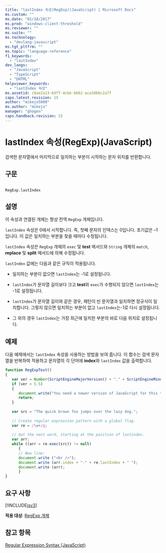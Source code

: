 ```yaml
---
title: "lastIndex 속성(RegExp)(JavaScript) | Microsoft Docs"
ms.custom: ""
ms.date: "01/18/2017"
ms.prod: "windows-client-threshold"
ms.reviewer: ""
ms.suite: ""
ms.technology: 
  - "devlang-javascript"
ms.tgt_pltfrm: ""
ms.topic: "language-reference"
f1_keywords: 
  - "lastIndex"
dev_langs: 
  - "JavaScript"
  - "TypeScript"
  - "DHTML"
helpviewer_keywords: 
  - "lastIndex 속성"
ms.assetid: c8ae2a13-6dff-4cbe-b662-aca3d66c2a7f
caps.latest.revision: 15
author: "mikejo5000"
ms.author: "mikejo"
manager: "ghogen"
caps.handback.revision: 15
---
```

# lastIndex 속성(RegExp)(JavaScript)
검색한 문자열에서 마지막으로 일치하는 부분이 시작하는 문자 위치를 반환합니다.  
  
## 구문  
  
```  
  
RegExp.lastIndex  
```  
  
## 설명  
 이 속성과 연결된 개체는 항상 전역 `RegExp` 개체입니다.  
  
 `lastIndex` 속성은 0에서 시작합니다. 즉, 첫째 문자의 인덱스는 0입니다.  초기값은 –1입니다.  이 값은 일치하는 부분을 찾을 때마다 수정됩니다.  
  
 `lastIndex` 속성은 `RegExp` 개체의 `exec` 및 **test** 메서드와 `String` 개체의 `match`, **replace** 및 **split** 메서드에 의해 수정됩니다.  
  
 `lastIndex` 값에는 다음과 같은 규칙이 적용됩니다.  
  
-   일치하는 부분이 없으면 `lastIndex`는 \-1로 설정됩니다.  
  
-   `lastIndex`가 문자열 길이보다 크고 **test**와 `exec`가 수행되지 않으면 `lastIndex`는 \-1로 설정됩니다.  
  
-   `lastIndex`가 문자열 길이와 같은 경우, 패턴이 빈 문자열과 일치하면 정규식이 일치합니다.  그렇지 않으면 일치하는 부분이 없고 `lastIndex`는\-1로 다시 설정됩니다.  
  
-   그 외의 경우 `lastIndex`는 가장 최근에 일치한 부분의 바로 다음 위치로 설정됩니다.  
  
## 예제  
 다음 예제에서는 `lastIndex` 속성을 사용하는 방법을 보여 줍니다.  이 함수는 검색 문자열을 반복하여 적용하고 문자열의 각 단어에 **index**와 `lastIndex` 값을 출력합니다.  
  
```javascript  
function RegExpTest()  
{  
   var ver = Number(ScriptEngineMajorVersion() + "." + ScriptEngineMinorVersion())  
   if (ver < 5.5)  
   {  
      document.write("You need a newer version of JavaScript for this to work");  
      return;  
   }  
  
   var src = "The quick brown fox jumps over the lazy dog.";  
  
   // Create regular expression pattern with a global flag.  
   var re = /\w+/g;  
  
   // Get the next word, starting at the position of lastindex.  
   var arr;  
   while ((arr = re.exec(src)) != null)  
      {  
      // New line:  
      document.write ("<br />");    
      document.write (arr.index + "-" + re.lastIndex + " ");  
      document.write (arr);  
      }  
}  
```  
  
## 요구 사항  
 [!INCLUDE[jsv3](../../javascript/reference/includes/jsv3-md.md)]  
  
 **적용 대상**: [RegExp 개체](../../javascript/reference/regexp-object-javascript.md)  
  
## 참고 항목  
 [Regular Expression Syntax \(JavaScript\)](http://msdn.microsoft.com/ko-kr/ab0766e1-7037-45ed-aa23-706f58358c0e)